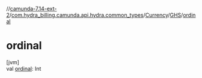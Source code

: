 //[camunda-7.14-ext-2](../../../../index.md)/[com.hydra_billing.camunda.api.hydra.common_types](../../index.md)/[Currency](../index.md)/[GHS](index.md)/[ordinal](ordinal.md)

# ordinal

[jvm]\
val [ordinal](ordinal.md): Int
